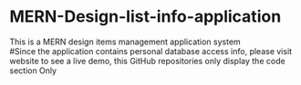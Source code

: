 # MERN-Design-list-info-application
This is a MERN design items management application system<br />
#Since the application contains personal database access info, please visit website to see a live demo, this GitHub repositories only display the code section Only
